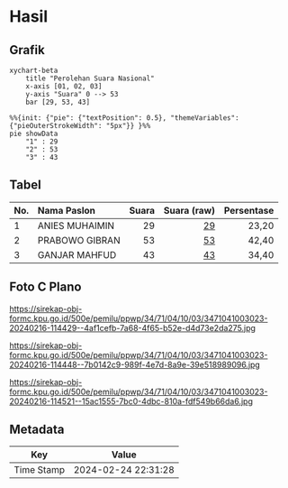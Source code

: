 # Hasil

## Grafik

```mermaid
xychart-beta
    title "Perolehan Suara Nasional"
    x-axis [01, 02, 03]
    y-axis "Suara" 0 --> 53
    bar [29, 53, 43]
```

```mermaid
%%{init: {"pie": {"textPosition": 0.5}, "themeVariables": {"pieOuterStrokeWidth": "5px"}} }%%
pie showData
    "1" : 29
    "2" : 53
    "3" : 43
```

## Tabel

| No. | Nama Paslon    | Suara | Suara (raw) | Persentase |
|:--- |:-------------- | -----:| -----------:| ----------:|
| 1   | ANIES MUHAIMIN | 29    | [29][p-1]   | 23,20      |
| 2   | PRABOWO GIBRAN | 53    | [53][p-2]   | 42,40      |
| 3   | GANJAR MAHFUD  | 43    | [43][p-3]   | 34,40      |


[p-1]: https://github.com/gigit-pemilu/pemilu-2024/blob/main/pilpres/hitung-suara/sub/34-di-yogyakarta/sub/71-kota-yogyakarta/sub/04-danurejan/sub/1003-bausasran/sub/023-tps/sub/paslon-1.txt
[p-2]: https://github.com/gigit-pemilu/pemilu-2024/blob/main/pilpres/hitung-suara/sub/34-di-yogyakarta/sub/71-kota-yogyakarta/sub/04-danurejan/sub/1003-bausasran/sub/023-tps/sub/paslon-2.txt
[p-3]: https://github.com/gigit-pemilu/pemilu-2024/blob/main/pilpres/hitung-suara/sub/34-di-yogyakarta/sub/71-kota-yogyakarta/sub/04-danurejan/sub/1003-bausasran/sub/023-tps/sub/paslon-3.txt

## Foto C Plano

https://sirekap-obj-formc.kpu.go.id/500e/pemilu/ppwp/34/71/04/10/03/3471041003023-20240216-114429--4af1cefb-7a68-4f65-b52e-d4d73e2da275.jpg

https://sirekap-obj-formc.kpu.go.id/500e/pemilu/ppwp/34/71/04/10/03/3471041003023-20240216-114448--7b0142c9-989f-4e7d-8a9e-39e518989096.jpg

https://sirekap-obj-formc.kpu.go.id/500e/pemilu/ppwp/34/71/04/10/03/3471041003023-20240216-114521--15ac1555-7bc0-4dbc-810a-fdf549b66da6.jpg


## Metadata

| Key        | Value               |
| ---------- | ------------------- |
| Time Stamp | 2024-02-24 22:31:28 |



